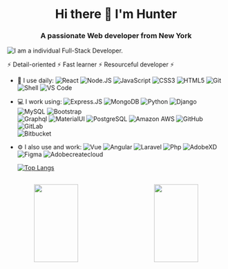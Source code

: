 <h1 align="center">Hi there 👋 I'm Hunter</h1>
<h3 align="center">A passionate Web developer from New York</h3>

![I am a individual Full-Stack Developer.](https://csj-ng.org/wp-content/uploads/2014/03/website-construction-banner.jpg)

⚡ Detail-oriented ⚡ Fast learner ⚡ Resourceful developer ⚡

- 🚀 I use daily:
  ![React](https://img.shields.io/badge/-ReactJs-61DAFB?logo=react&logoColor=white&style=plastic)
  ![Node.JS](https://img.shields.io/badge/-Node.JS-black?style=plastic&logo=Node.js) 
  ![JavaScript](https://img.shields.io/badge/-JavaScript-black?style=plastic&logo=javascript)
  ![CSS3](https://img.shields.io/badge/-CSS3-1572B6?style=plastic&logo=css3)
  ![HTML5](https://img.shields.io/badge/-HTML5-E34F26?style=plastic&logo=html5&logoColor=white)
  ![Git](https://img.shields.io/badge/-Git-black?style=plastic&logo=git)
  ![Shell](https://img.shields.io/badge/-Shell-blasck?style=plastic&logo=Shell)
  ![VS Code](https://img.shields.io/badge/-VS%20Code-007ACC?style=plastic&logo=visual-studio-code)
- 💻 I work using:
  ![Express.JS](https://img.shields.io/badge/-Express.JS-c7b198?style=plastic&logo=Express.JS)
  ![MongoDB](https://img.shields.io/badge/-MongoDB-black?style=plastic&logo=mongodb)
  ![Python](https://img.shields.io/badge/-Python-8fcfd1?style=plastic&logo=Python)
  ![Django](https://img.shields.io/badge/-Django-092E20?style=plastic&logo=Django)
  ![MySQL](https://img.shields.io/badge/-MySQL-4479A1?logo=MySQL&style=plastic&logoColor=white)
  ![Bootstrap](https://img.shields.io/badge/-Bootstrap-563D7C?style=plastic&logo=bootstrap)   
  ![Graphql](https://img.shields.io/badge/-Graphql-E10098?style=plastic&logo=Graphql)
  ![MaterialUI](https://img.shields.io/badge/-MatrialUI-0081CB?style=plastic&logo=material-UI)
  ![PostgreSQL](https://img.shields.io/badge/-PostgreSQL-336791?style=plastic&logo=postgresql)
  ![Amazon AWS](https://img.shields.io/badge/Amazon%20AWS-232F3E?style=plastic&logo=amazon-aws)
  ![GitHub](https://img.shields.io/badge/-GitHub-181717?style=plastic&logo=github)
  ![GitLab](https://img.shields.io/badge/-GitLab-FCA121?style=plastic&logo=gitlab)  
  ![Bitbucket](https://img.shields.io/badge/-Bitbucket-0052CC?logo=Bitbucket&style=plastic)
- ⚙️ I also use and work: 
  ![Vue](https://img.shields.io/badge/-VueJS-4FC08D?logo=Vue.js&style=plastic&logoColor=white)
  ![Angular](https://img.shields.io/badge/-Angular-DD0031?logo=Angular&style=plastic)
  ![Laravel](https://img.shields.io/badge/-Laravel-FF2D20?logo=laravel&logoColor=white&style=plastic)
  ![Php](https://img.shields.io/badge/-php-394989?style=plastic&logo=php)
  ![AdobeXD](https://img.shields.io/badge/-Adobe%20XD-FF61F6?logo=Adobe%20XD&style=plastic&logoColor=white)
  ![Figma](https://img.shields.io/badge/-Figma-F24E1E?logo=Figma&style=plastic&logoColor=white)
  ![Adobecreatecloud](https://img.shields.io/badge/-Adobe%20Creative%20Cloud-DA1F26?logo=Adobe%20Creative%20Cloud&style=plastic&logoColor=white)

  [![Top Langs](https://github-readme-stats.vercel.app/api/top-langs/?username=h-elliot&layout=compact&theme=react)](https://github.com/anuraghazra/github-readme-stats)
  


<!--
<p align="center">
  <a href="https://github.com/shadowbq?tab=followers">
    <img src="https://img.shields.io/github/followers/shadowbq?label=Followers&logo=GitHub&style=for-the-badge" alt="GitHub badge" />
  </a>
  <a href="http://twitter.com/shadowbq">
    <img src="https://img.shields.io/twitter/follow/shadowbq?label=Twitter&logo=twitter&style=for-the-badge" />
  </a>
    <a href="https://linkedin.com/shadowbq">
    <img src="https://img.shields.io/badge/linkedin-shadowbq-blue?style=for-the-badge" alt="LInkedin badge" />
  </a>
</p>
-->


##
<div align=center>
<a href="#" title="Go to Source">
      <img height="180em" align="left" width="45%" src="https://github-readme-stats.vercel.app/api?username=h-elliot&show_icons=true&theme=react&border_color=00dafb&include_all_commits=true"/>
 </a>
<a href="#" title="Go to Source">
      <img height="180em" width="45%" align="right" src="http://github-readme-streak-stats.herokuapp.com?user=h-elliot&theme=react&border=00dafb&fire=DDB80F"/>
 </a>
</div>






